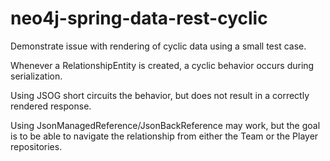 # neo4j-spring-data-rest-cyclic

Demonstrate issue with rendering of cyclic data using a small test case.

Whenever a RelationshipEntity is created, a cyclic behavior occurs during serialization.

Using JSOG short circuits the behavior, but does not result in a correctly rendered response.

Using JsonManagedReference/JsonBackReference may work, but the goal is to be able to navigate the relationship from
either the Team or the Player repositories.
